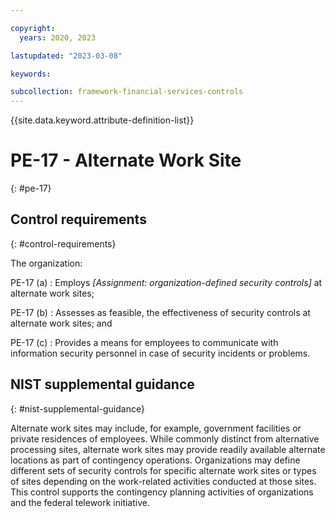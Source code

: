 ```yaml
---

copyright:
  years: 2020, 2023

lastupdated: "2023-03-08"

keywords:

subcollection: framework-financial-services-controls
---
```


{{site.data.keyword.attribute-definition-list}}

               
# PE-17 - Alternate Work Site
{: #pe-17}

## Control requirements
{: #control-requirements}

The organization:

PE-17 (a)
    : Employs _[Assignment: organization-defined security controls]_ at alternate work sites;

PE-17 (b)
    : Assesses as feasible, the effectiveness of security controls at alternate work sites; and

PE-17 (c)
    : Provides a means for employees to communicate with information security personnel in case of security incidents or problems.

## NIST supplemental guidance
{: #nist-supplemental-guidance}

Alternate work sites may include, for example, government facilities or private residences of employees. While commonly distinct from alternative processing sites, alternate work sites may provide readily available alternate locations as part of contingency operations. Organizations may define different sets of security controls for specific alternate work sites or types of sites depending on the work-related activities conducted at those sites. This control supports the contingency planning activities of organizations and the federal telework initiative.





